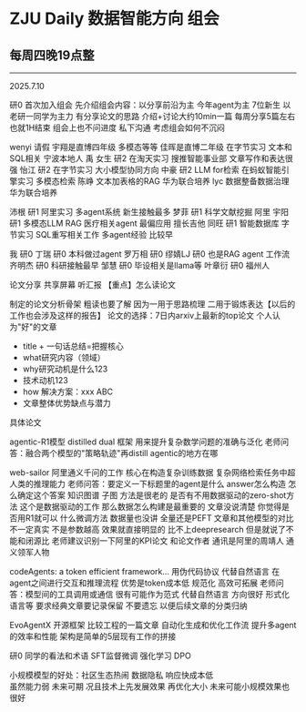 # ZJU  Daily  数据智能方向  组会

## 每周四晚19点整

----------------------------------------
2025.7.10

研0 首次加入组会
先介绍组会内容：以分享前沿为主 今年agent为主
7位新生 以老研一同学为主力  有分享论文的思路
介绍+讨论大约10min一篇 每周分享5篇左右  也就1H结束
组会上也不问进度 私下沟通
考虑组会如何不沉闷

wenyi 请假
宇翔是直博四年级 多模态等等 
佳晖是直博二年级 在字节实习 文本和SQL相关 宁波本地人
禹 女生 研2 在淘天实习 搜推智能事业部  文章写作和表达很强
怡江 研2 在字节实习 大小模型协同方向
中豪 研2 LLM for检索 在蚂蚁智能引擎实习 多模态检索
陈峥 文本加表格的RAG 华为联合培养
lyc 数据整备数据治理 华为联合培养

沛根 研1 阿里实习 多agent系统 新生接触最多
梦菲 研1 科学文献挖掘 阿里
宇阳 研1 多模态LLM RAG 医疗相关agent 最偏应用 擅长吉他
同旺 研1 智能数据库 字节实习 SQL重写相关工作  多agent经验 比较早

我 研0
丁瑞 研0 本科做过agent
罗万相 研0 
缪婧LJ 研0 也是RAG agent 工作流
齐明杰 研0 科研接触最早
邹慧 研0 毕设相关是llama等
叶章衍 研0 福州人

论文分享 共享屏幕 听汇报
【重点】怎么读论文

制定的论文分析骨架 粗读也要了解
因为一用于思路梳理 二用于锻炼表达【以后的工作也会涉及这样的报告】
论文的选择：7日内arxiv上最新的top论文 个人认为"好"的文章

- title + 一句话总结=把握核心
- what研究内容（领域）
- why研究动机是什么123
- 技术动机123
- how 解决方案：xxx ABC
- 文章整体优势缺点与潜力

具体论文 

agentic-R1模型 distilled dual 框架 用来提升复杂数学问题的准确与泛化
老师问答：融合两个模型的"策略轨迹"再distill  agentic的地方在哪

web-sailor 阿里通义千问的工作 核心在构造复杂训练数据 复杂网络检索任务中超人类的推理能力
老师问答：要定义一下标题里的agent是什么  answer怎么构造 怎么确定这个答案
知识图谱 子图 方法是很老的
是否有不用数据驱动的zero-shot方法
这个是数据驱动的工作 那么数据怎么构建是最重要的 文章没说清楚
你觉得是否用R1就可以
什么微调方法 数据量也没讲 全量还是PEFT
文章和其他模型的对比 不一定真实 不是参数越高 效果就直接明显的
比不上deepresearch  但是就说了不能和闭源比
老师建议识别一下阿里的KPI论文 和论文作者
通讯是阿里的周靖人 通义领军人物

codeAgents: a token efficient framework...
用伪代码协议 代替自然语言 在agent之间进行交互和推理流程
优势是token成本低 规范化 高效可拓展
老师问答：模型间的工具调用或通信 很有可能作为范式 代替自然语言 方向很好 形式化语言等
要求经典文章要记录保留  不要遗忘  以便后续文章的分类归纳

EvoAgentX 开源框架  比较工程的一篇文章 自动化生成和优化工作流 提升多agent的效率和性能
架构是简单的5层现有工作的拼接

研0 同学的看法和术语
SFT监督微调   强化学习 DPO

小规模模型的好处：社区生态热闹 数据隐私 响应快成本低  
虽然能力弱 未来可期 况且技术上先发展效果 再优化大小 未来可能小规模效果也很好


